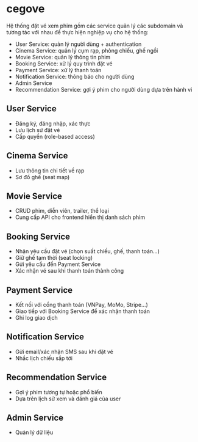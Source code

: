 # cegove
Hệ thống đặt vé xem phim gồm các service quản lý các subdomain và tương tác với nhau để thực hiện nghiệp vụ cho hệ thống: 
- User Service: quản lý người dùng + authentication
- Cinema Service: quản lý cụm rạp, phòng chiếu, ghế ngồi
- Movie Service: quản lý thông tin phim
- Booking Service: xử lý quy trình đặt vé
- Payment Service: xử lý thanh toán
- Notification Service: thông báo cho người dùng
- Admin Service
- Recommendation Service: gợi ý phim cho người dùng dựa trên hành vi



## User Service
- Đăng ký, đăng nhập, xác thực
- Lưu lịch sử đặt vé
- Cấp quyền (role-based access)


## Cinema Service
- Lưu thông tin chi tiết về rạp
- Sơ đồ ghế (seat map)


## Movie Service
- CRUD phim, diễn viên, trailer, thể loại
- Cung cấp API cho frontend hiển thị danh sách phim

## Booking Service
- Nhận yêu cầu đặt vé (chọn suất chiếu, ghế, thanh toán…)
- Giữ ghế tạm thời (seat locking)
- Gửi yêu cầu đến Payment Service
- Xác nhận vé sau khi thanh toán thành công

## Payment Service
- Kết nối với cổng thanh toán (VNPay, MoMo, Stripe…)
- Giao tiếp với Booking Service để xác nhận thanh toán
- Ghi log giao dịch

## Notification Service
- Gửi email/xác nhận SMS sau khi đặt vé
- Nhắc lịch chiếu sắp tới

## Recommendation Service
- Gợi ý phim tương tự hoặc phổ biến
- Dựa trên lịch sử xem và đánh giá của user

## Admin Service
- Quản lý dữ liệu